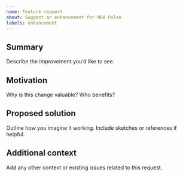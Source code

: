 ```yaml
---
name: Feature request
about: Suggest an enhancement for NBA Pulse
labels: enhancement
---
```


## Summary
Describe the improvement you’d like to see.

## Motivation
Why is this change valuable? Who benefits?

## Proposed solution
Outline how you imagine it working. Include sketches or references if helpful.

## Additional context
Add any other context or existing issues related to this request.
